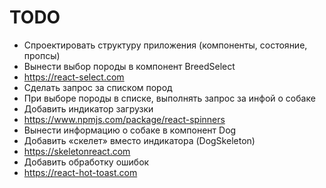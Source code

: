 # TODO

- Спроектировать структуру приложения (компоненты, состояние, пропсы)
- Вынести выбор породы в компонент BreedSelect
- https://react-select.com
- Сделать запрос за списком пород
- При выборе породы в списке, выполнять запрос за инфой о собаке
- Добавить индикатор загрузки
- https://www.npmjs.com/package/react-spinners
- Вынести информацию о собаке в компонент Dog
- Добавить «скелет» вместо индикатора (DogSkeleton)
- https://skeletonreact.com
- Добавить обработку ошибок
- https://react-hot-toast.com
